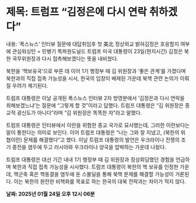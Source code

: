 # **제목: 트럼프 “김정은에 다시 연락 취하겠다”**

  내용: ‘폭스뉴스’ 인터뷰 질문에 대답취임후 첫 美北 정상외교 밝혀김정은 호응할지 여부에 관심워싱턴 = 민병기 특파원도널드 트럼프 미국 대통령이 23일(현지시간) 김정은 북한 국무위원장과 다시 접촉해보겠다는 뜻을 내비쳤다.

북한을 ‘핵보유국’으로 부른 데 이어 1기 행정부 때 김 위원장과 ‘좋은 관계’를 가졌다며 북한과의 직접 접촉 가능성을 시사, 한국의 입장이 배제된 가운데 북핵 관련 논의가 이뤄질 우려가 제기된다.

트럼프 대통령은 이날 공개된 폭스뉴스 인터뷰 2차 방영분에서 ‘김정은과 다시 연락을 취해보겠느냐’는 질문에 “그렇게 할 것”이라고 답했다. 트럼프 대통령은 “김 위원장은 종교적 광신도가 아니다”라며 “김 위원장은 똑똑한 자”라고 말했다.

트럼프 대통령은 인터뷰에서 이란을 위험한 종교 국가로 묘사했는데, 그러한 이란보다는 말이 통한다는 의미로 보인다. 이어 트럼프 대통령은 “나는 그와 잘 지냈고, (북한의 위협이란) 문제를 해결했다”고 했다. 이날 트럼프 대통령의 발언은 우크라이나 전쟁의 조기 종전을 염두에 두고 러시아와 우크라이나 양국을 압박하는 가운데 나왔다.

트럼프 대통령은 대선 기간 내내 1기 행정부 때 김 위원장과 정상회담했던 경험을 언급하며 북한과 직접 접촉 가능성을 시사했다. 트럼프 대통령이 북한의 핵 보유를 인정한 가운데, 핵군축 혹은 핵동결을 염두에 둔 스몰딜을 통해 북핵 문제를 해결할 가능성이 거론된다. 이는 북한의 완전한 비핵화를 목표로 하는 한국의 대북 전략과는 차이가 적지 않다.

  **날짜: 2025년 01월 24일 오후 12시 06분**